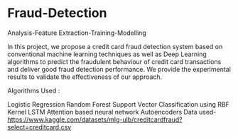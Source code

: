 # Fraud-Detection
Analysis-Feature Extraction-Training-Modelling


In this project, we propose a credit card fraud detection system based on conventional machine learning techniques as well as Deep Learning algorithms to predict the fraudulent behaviour of credit card transactions and deliver good fraud detection performance. We provide the experimental results to validate the effectiveness of our approach.

Algorithms Used :

Logistic Regression
Random Forest
Support Vector Classification using RBF Kernel
LSTM
Attention based neural network
Autoencoders
Data used-https://www.kaggle.com/datasets/mlg-ulb/creditcardfraud?select=creditcard.csv
